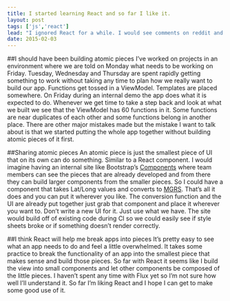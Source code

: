 ```yaml
---
title: I started learning React and so far I like it.
layout: post
tags: ['js','react']
lead: "I ignored React for a while. I would see comments on reddit and hacker news of people loving the way React worked. I just didn’t care enough to make an effort and understand what React was all about. After watching the keynote at React Conf I realized that React is dog food and the idea of building views made of components was something I advocated at work for a long time. Now I’m taking the slow effort of understanding how to build stuff with React."
date: 2015-02-03
---
```


##I should have been building atomic pieces
I’ve worked on projects in an  environment where we are told on Monday what needs to be working on Friday. Tuesday, Wednesday and Thursday are spent rapidly getting something to work without taking any time to plan how we really want to build our app. Functions get tossed in a ViewModel. Templates are placed somewhere. On Friday during an internal demo the app does what it is expected to do. Whenever we get time to take a step back and look at what we built we see that the ViewModel has 60 functions in it. Some functions are near duplicates of each other and some functions belong in another place. There are other major mistakes made but the mistake I want to talk about is that we started putting the whole app together without building atomic pieces of it first.

##Sharing atomic pieces
An atomic piece is just the smallest piece of UI that on its own can do something. Similar to a React component. I would imagine having an internal site like Bootstrap’s [Components](http://getbootstrap.com/components/) where team members can see the pieces that are already developed and from there they can build larger components from the smaller pieces. So I could have a component that takes Lat/Long values and converts to [MGRS](https://en.wikipedia.org/wiki/Military_grid_reference_system). That’s all it does and you can put it wherever you like. The conversion function and the UI are already put together just grab that component and place it wherever you want to. Don’t write a new UI for it. Just use what we have. The site would build off of existing code during CI so we could easily see if style sheets broke or if something doesn’t render correctly.

##I think React will help me break apps into pieces
It’s pretty easy to see what an app needs to do and feel a little overwhelmed. It takes some practice to break the functionality of an app into the smallest piece that makes sense and build those pieces. So far with React it seems like I build the view into small components and let other components be composed of the little pieces. I haven’t spent any time with Flux yet so I’m not sure how well I’ll understand it. So far I’m liking React and I hope I can get to make some good use of it.